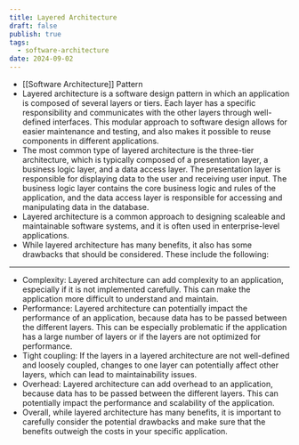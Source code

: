```yaml
---
title: Layered Architecture
draft: false
publish: true
tags:
  - software-architecture
date: 2024-09-02
---
```

- [[Software Architecture]] Pattern
- Layered architecture is a software design pattern in which an application is composed of several layers or tiers. Each layer has a specific responsibility and communicates with the other layers through well-defined interfaces. This modular approach to software design allows for easier maintenance and testing, and also makes it possible to reuse components in different applications.
- The most common type of layered architecture is the three-tier architecture, which is typically composed of a presentation layer, a business logic layer, and a data access layer. The presentation layer is responsible for displaying data to the user and receiving user input. The business logic layer contains the core business logic and rules of the application, and the data access layer is responsible for accessing and manipulating data in the database.
- Layered architecture is a common approach to designing scaleable and maintainable software systems, and it is often used in enterprise-level applications.
- While layered architecture has many benefits, it also has some drawbacks that should be considered. These include the following:
- ---
- Complexity: Layered architecture can add complexity to an application, especially if it is not implemented carefully. This can make the application more difficult to understand and maintain.
- Performance: Layered architecture can potentially impact the performance of an application, because data has to be passed between the different layers. This can be especially problematic if the application has a large number of layers or if the layers are not optimized for performance.
- Tight coupling: If the layers in a layered architecture are not well-defined and loosely coupled, changes to one layer can potentially affect other layers, which can lead to maintainability issues.
- Overhead: Layered architecture can add overhead to an application, because data has to be passed between the different layers. This can potentially impact the performance and scalability of the application.
- Overall, while layered architecture has many benefits, it is important to carefully consider the potential drawbacks and make sure that the benefits outweigh the costs in your specific application.